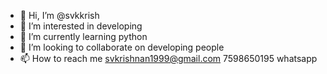 - 👋 Hi, I’m @svkkrish
- 👀 I’m interested in developing
- 🌱 I’m currently learning python
- 💞️ I’m looking to collaborate on developing people
- 📫 How to reach me svkrishnan1999@gmail.com  7598650195 whatsapp
